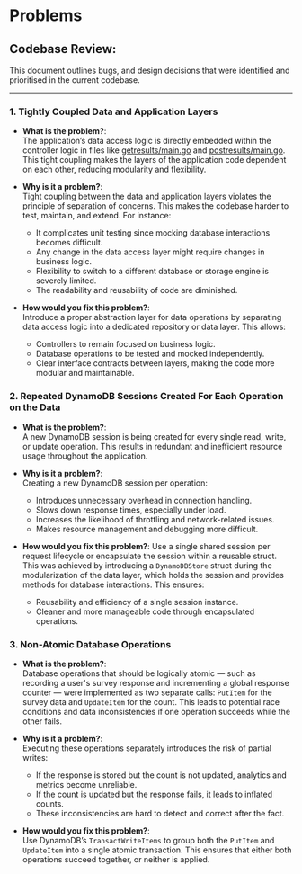 # Problems

## Codebase Review:

This document outlines bugs, and design decisions that were identified and prioritised in the current codebase.

---

### 1. Tightly Coupled Data and Application Layers

- **What is the problem?**:<br>
  The application’s data access logic is directly embedded within the controller logic in files like [getresults/main.go](./api/getresults/main.go) and [postresults/main.go](./api/postresults/main.go). This tight coupling makes the layers of the application code dependent on each other, reducing modularity and flexibility.

- **Why is it a problem?**:<br>
  Tight coupling between the data and application layers violates the principle of separation of concerns. This makes the codebase harder to test, maintain, and extend. For instance:

  - It complicates unit testing since mocking database interactions becomes difficult.
  - Any change in the data access layer might require changes in business logic.
  - Flexibility to switch to a different database or storage engine is severely limited.
  - The readability and reusability of code are diminished.

- **How would you fix this problem?**:<br>
  Introduce a proper abstraction layer for data operations by separating data access logic into a dedicated repository or data layer. This allows:

  - Controllers to remain focused on business logic.
  - Database operations to be tested and mocked independently.
  - Clear interface contracts between layers, making the code more modular and maintainable.

### 2. Repeated DynamoDB Sessions Created For Each Operation on the Data

- **What is the problem?**: <br>
  A new DynamoDB session is being created for every single read, write, or update operation. This results in redundant and inefficient resource usage throughout the application.

- **Why is it a problem?**:<br>
  Creating a new DynamoDB session per operation:

  - Introduces unnecessary overhead in connection handling.
  - Slows down response times, especially under load.
  - Increases the likelihood of throttling and network-related issues.
  - Makes resource management and debugging more difficult.

- **How would you fix this problem?**:
  Use a single shared session per request lifecycle or encapsulate the session within a reusable struct. This was achieved by introducing a `DynamoDBStore` struct during the modularization of the data layer, which holds the session and provides methods for database interactions. This ensures:
  - Reusability and efficiency of a single session instance.
  - Cleaner and more manageable code through encapsulated operations.

### 3. Non-Atomic Database Operations

- **What is the problem?**:  
  Database operations that should be logically atomic — such as recording a user's survey response and incrementing a global response counter — were implemented as two separate calls: `PutItem` for the survey data and `UpdateItem` for the count. This leads to potential race conditions and data inconsistencies if one operation succeeds while the other fails.

- **Why is it a problem?**:  
  Executing these operations separately introduces the risk of partial writes:

  - If the response is stored but the count is not updated, analytics and metrics become unreliable.
  - If the count is updated but the response fails, it leads to inflated counts.
  - These inconsistencies are hard to detect and correct after the fact.

- **How would you fix this problem?**:  
  Use DynamoDB’s `TransactWriteItems` to group both the `PutItem` and `UpdateItem` into a single atomic transaction. This ensures that either both operations succeed together, or neither is applied.


